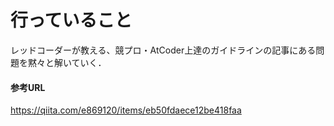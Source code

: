 # 行っていること
レッドコーダーが教える、競プロ・AtCoder上達のガイドラインの記事にある問題を黙々と解いていく．

#### 参考URL
https://qiita.com/e869120/items/eb50fdaece12be418faa


